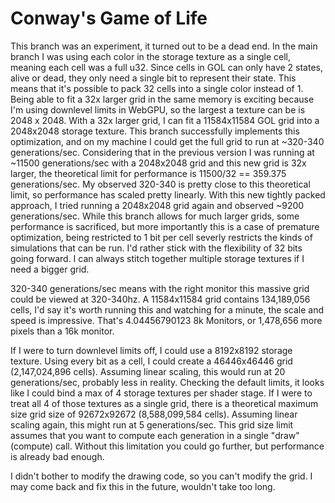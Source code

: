 # Conway's Game of Life
This branch was an experiment, it turned out to be a dead end. In the main branch I was using each color in the storage texture as a single cell, meaning each cell was a full u32. Since cells in GOL can only have 2 states, alive or dead, they only need a single bit to represent their state. This means that it's possible to pack 32 cells into a single color instead of 1. Being able to fit a 32x larger grid in the same memory is exciting because I'm using downlevel limits in WebGPU, so the largest a texture can be is 2048 x 2048. With a 32x larger grid, I can fit a 11584x11584 GOL grid into a 2048x2048 storage texture. This branch successfully implements this optimization, and on my machine I could get the full grid to run at ~320-340 generations/sec. Considering that in the previous version I was running at ~11500 generations/sec with a 2048x2048 grid and this new grid is 32x larger, the theoretical limit for performance is 11500/32 == 359.375 generations/sec. My observed 320-340 is pretty close to this theoretical limit, so performance has scaled pretty linearly. With this new tightly packed approach, I tried running a 2048x2048 grid again and observed ~9200 generations/sec. While this branch allows for much larger grids, some performance is sacrificed, but more importantly this is a case of premature optimization, being restricted to 1 bit per cell severly restricts the kinds of simulations that can be run. I'd rather stick with the flexibility of 32 bits going forward. I can always stitch together multiple storage textures if I need a bigger grid.

320-340 generations/sec means with the right monitor this massive grid could be viewed at 320-340hz. A 11584x11584 grid contains 134,189,056 cells, I'd say it's worth running this and watching for a minute, the scale and speed is impressive. That's 4.04456790123 8k Monitors, or 1,478,656 more pixels than a 16k monitor.

If I were to turn downlevel limits off, I could use a 8192x8192 storage texture. Using every bit as a cell, I could create a 46446x46446 grid (2,147,024,896 cells). Assuming linear scaling, this would run at 20 generations/sec, probably less in reality. Checking the default limits, it looks like I could bind a max of 4 storage textures per shader stage. If I were to treat all 4 of those textures as a single grid, there is a theoretical maximum size grid size of 92672x92672 (8,588,099,584 cells). Assuming linear scaling again, this might run at 5 generations/sec. This grid size limit assumes that you want to compute each generation in a single "draw"(compute) call. Without this limitation you could go further, but performance is already bad enough.

I didn't bother to modify the drawing code, so you can't modify the grid. I may come back and fix this in the future, wouldn't take too long.

